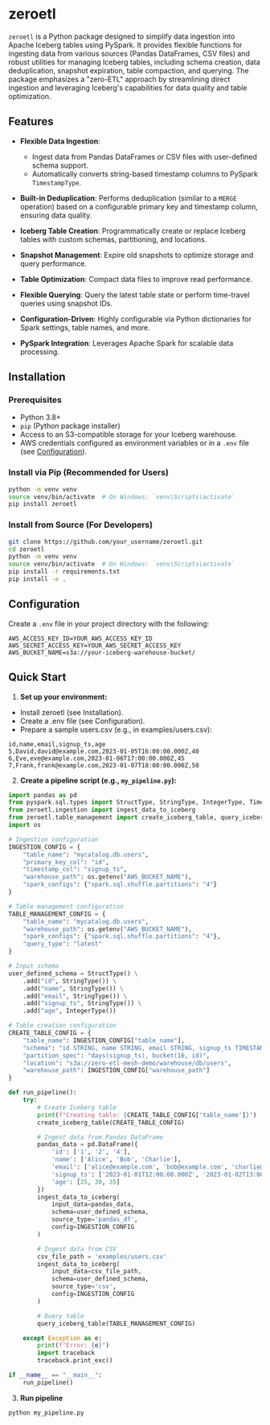 # zeroetl

`zeroetl` is a Python package designed to simplify data ingestion into Apache Iceberg tables using PySpark. It provides flexible functions for ingesting data from various sources (Pandas DataFrames, CSV files) and robust utilities for managing Iceberg tables, including schema creation, data deduplication, snapshot expiration, table compaction, and querying. The package emphasizes a "zero-ETL" approach by streamlining direct ingestion and leveraging Iceberg's capabilities for data quality and table optimization.

## Features

- **Flexible Data Ingestion**:
  - Ingest data from Pandas DataFrames or CSV files with user-defined schema support.
  - Automatically converts string-based timestamp columns to PySpark `TimestampType`.

- **Built-in Deduplication**: Performs deduplication (similar to a `MERGE` operation) based on a configurable primary key and timestamp column, ensuring data quality.

- **Iceberg Table Creation**: Programmatically create or replace Iceberg tables with custom schemas, partitioning, and locations.

- **Snapshot Management**: Expire old snapshots to optimize storage and query performance.

- **Table Optimization**: Compact data files to improve read performance.

- **Flexible Querying**: Query the latest table state or perform time-travel queries using snapshot IDs.

- **Configuration-Driven**: Highly configurable via Python dictionaries for Spark settings, table names, and more.

- **PySpark Integration**: Leverages Apache Spark for scalable data processing.

## Installation

### Prerequisites

- Python 3.8+
- `pip` (Python package installer)
- Access to an S3-compatible storage for your Iceberg warehouse.
- AWS credentials configured as environment variables or in a `.env` file (see [Configuration](#configuration)).

### Install via Pip (Recommended for Users)

```bash
python -m venv venv
source venv/bin/activate  # On Windows: `venv\Scripts\activate`
pip install zeroetl
```
### Install from Source (For Developers)
```bash
git clone https://github.com/your_username/zeroetl.git
cd zeroetl
python -m venv venv
source venv/bin/activate  # On Windows: `venv\Scripts\activate`
pip install -r requirements.txt
pip install -e .
```
## Configuration
Create a `.env` file in your project directory with the following:
```plaintext
AWS_ACCESS_KEY_ID=YOUR_AWS_ACCESS_KEY_ID
AWS_SECRET_ACCESS_KEY=YOUR_AWS_SECRET_ACCESS_KEY
AWS_BUCKET_NAME=s3a://your-iceberg-warehouse-bucket/
```
## Quick Start

1. **Set up your environment:**

- Install zeroetl (see Installation).
- Create a .env file (see Configuration).
- Prepare a sample users.csv (e.g., in examples/users.csv):
```csv
id,name,email,signup_ts,age
5,David,david@example.com,2023-01-05T16:00:00.000Z,40
6,Eve,eve@example.com,2023-01-06T17:00:00.000Z,45
7,Frank,frank@example.com,2023-01-07T18:00:00.000Z,50
```
2. **Create a pipeline script (e.g., `my_pipeline.py`):**
```python
import pandas as pd
from pyspark.sql.types import StructType, StringType, IntegerType, TimestampType
from zeroetl.ingestion import ingest_data_to_iceberg
from zeroetl.table_management import create_iceberg_table, query_iceberg_table
import os

# Ingestion configuration
INGESTION_CONFIG = {
    "table_name": "mycatalog.db.users",
    "primary_key_col": "id",
    "timestamp_col": "signup_ts",
    "warehouse_path": os.getenv("AWS_BUCKET_NAME"),
    "spark_configs": {"spark.sql.shuffle.partitions": "4"}
}

# Table management configuration
TABLE_MANAGEMENT_CONFIG = {
    "table_name": "mycatalog.db.users",
    "warehouse_path": os.getenv("AWS_BUCKET_NAME"),
    "spark_configs": {"spark.sql.shuffle.partitions": "4"},
    "query_type": "latest"
}

# Input schema
user_defined_schema = StructType() \
    .add("id", StringType()) \
    .add("name", StringType()) \
    .add("email", StringType()) \
    .add("signup_ts", StringType()) \
    .add("age", IntegerType())

# Table creation configuration
CREATE_TABLE_CONFIG = {
    "table_name": INGESTION_CONFIG["table_name"],
    "schema": "id STRING, name STRING, email STRING, signup_ts TIMESTAMP, age INT",
    "partition_spec": "days(signup_ts), bucket(16, id)",
    "location": "s3a://zero-etl-mesh-demo/warehouse/db/users",
    "warehouse_path": INGESTION_CONFIG["warehouse_path"]
}

def run_pipeline():
    try:
        # Create Iceberg table
        print(f"Creating table: {CREATE_TABLE_CONFIG['table_name']}")
        create_iceberg_table(CREATE_TABLE_CONFIG)

        # Ingest data from Pandas DataFrame
        pandas_data = pd.DataFrame({
            'id': ['1', '2', '4'],
            'name': ['Alice', 'Bob', 'Charlie'],
            'email': ['alice@example.com', 'bob@example.com', 'charlie@example.com'],
            'signup_ts': ['2023-01-01T12:00:00.000Z', '2023-01-02T13:00:00.000Z', '2023-01-04T15:00:00.000Z'],
            'age': [25, 30, 35]
        })
        ingest_data_to_iceberg(
            input_data=pandas_data,
            schema=user_defined_schema,
            source_type='pandas_df',
            config=INGESTION_CONFIG
        )

        # Ingest data from CSV
        csv_file_path = 'examples/users.csv'
        ingest_data_to_iceberg(
            input_data=csv_file_path,
            schema=user_defined_schema,
            source_type='csv',
            config=INGESTION_CONFIG
        )

        # Query table
        query_iceberg_table(TABLE_MANAGEMENT_CONFIG)

    except Exception as e:
        print(f"Error: {e}")
        import traceback
        traceback.print_exc()

if __name__ == "__main__":
    run_pipeline()
```
3. **Run pipeline**
```bash
python my_pipeline.py
```
